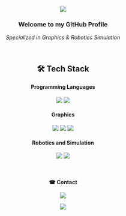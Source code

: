 <p align="center">
<img src="https://capsule-render.vercel.app/api?type=waving&color=gradient&height=200&section=header&text=Jaewon%20Kim's%20GitHub&fontSize=50"/>
</p>
<h3 align="center"><b>Welcome to my GitHub Profile</b></h3>
<p align="center"><i>Specialized in Graphics & Robotics Simulation</i></p>
</br>
<h2 align="center"><b>🛠️ Tech Stack</b></h2>
<h4 align="center"><b>Programming Languages</b></h4>
<p align="center">
<img src="https://img.shields.io/badge/Python3-3776AB?style=for-the-badge&logo=python&logoColor=white"/>
<img src="https://img.shields.io/badge/CSharp-239120?style=for-the-badge&logo=csharp&logoColor=white"/>
</p>
<h4 align="center"><b>Graphics</b></h4>
<p align="center">
<img src="https://img.shields.io/badge/Unity-000000?style=for-the-badge&logo=unity&logoColor=white"/>
<img src="https://img.shields.io/badge/Nvidia_Omniverse-76B900?style=for-the-badge&logo=nvidia&logoColor=white"/>
<img src="https://img.shields.io/badge/WebGL-990099?style=for-the-badge&logo=webgl&logoColor=white"/>
</p>
<h4 align="center"><b>Robotics and Simulation</b></h4>
<p align="center">
<img src="https://img.shields.io/badge/ROS-22314E?style=for-the-badge&logo=ros&logoColor=white"/>
<img src="https://img.shields.io/badge/Gazebo-529C52?style=for-the-badge&logo=gazebo&logoColor=white"/>
</p>
<!--
<h4 align="center"><b>Database Management</b></h4>
<p align="center">
<img src="https://img.shields.io/badge/PostgreSQL-336791?style=for-the-badge&logo=postgresql&logoColor=white"/>
</p>
-->
<br>
<h4 align="center"><b>☎ Contact</b></h4>
<p align="center">
<!--
  <a href="https://youtube.com/@jtotheone8129">
  <img src= "https://img.shields.io/badge/Youtube-ff0000?style=for-the-badge&logo=youtube&logoColor=white">
</a>-->
<a href="mailto:gjeus0707@gmail.com">
  <img src= "https://img.shields.io/badge/Gmail-D14836?style=for-the-badge&logo=gmail&logoColor=white">
</a>
</p>
<p align="center">
<img src="https://capsule-render.vercel.app/api?type=waving&color=gradient&height=150&section=footer"/>
</p>

<!--
**J1-coding/J1-coding** is a ✨ _special_ ✨ repository because its `README.md` (this file) appears on your GitHub profile.
Here are some ideas to get you started:

- 🔭 I’m currently working on ...
- 🌱 I’m currently learning ...
- 👯 I’m looking to collaborate on ...
- 🤔 I’m looking for help with ...
- 💬 Ask me about ...
- 📫 How to reach me: ...
- 😄 Pronouns: ...
- ⚡ Fun fact: ...
-->
